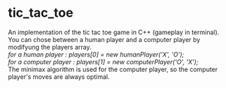 # tic_tac_toe
An implementation of the tic tac toe game in C++ (gameplay in terminal).  
You can chose between a human player and a computer player by modifyung the players array.  
_for a human player :  players[0] = new humanPlayer('X', 'O');  
for a computer player : players[1] = new computerPlayer('O', 'X');_  
The minimax algorithm is used for the computer player, so the computer player's moves are always optimal.

